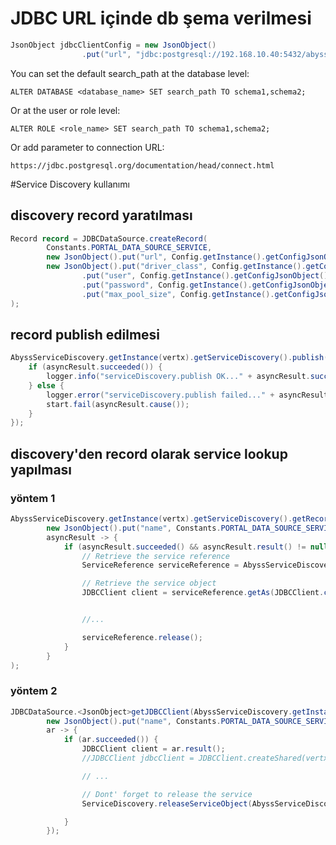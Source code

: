 # JDBC URL içinde db şema verilmesi

``` java
JsonObject jdbcClientConfig = new JsonObject()
                .put("url", "jdbc:postgresql://192.168.10.40:5432/abyssportal?currentSchema=portalschema")}
```
You can set the default search_path at the database level:

    ALTER DATABASE <database_name> SET search_path TO schema1,schema2;

Or at the user or role level:

    ALTER ROLE <role_name> SET search_path TO schema1,schema2;
    
Or add parameter to connection URL:

    https://jdbc.postgresql.org/documentation/head/connect.html

#Service Discovery kullanımı
## discovery record yaratılması

``` java
Record record = JDBCDataSource.createRecord(
        Constants.PORTAL_DATA_SOURCE_SERVICE,
        new JsonObject().put("url", Config.getInstance().getConfigJsonObject().getString(Constants.PORTAL_JDBC_URL)),
        new JsonObject().put("driver_class", Config.getInstance().getConfigJsonObject().getString(Constants.PORTAL_JDBC_DRIVER_CLASS))
                .put("user", Config.getInstance().getConfigJsonObject().getString(Constants.PORTAL_DBUSER_NAME))
                .put("password", Config.getInstance().getConfigJsonObject().getString(Constants.PORTAL_DBUSER_PASSWORD))
                .put("max_pool_size", Config.getInstance().getConfigJsonObject().getString(Constants.PORTAL_DBCONN_MAX_POOL_SIZE))
);
```
## record publish edilmesi

``` java
AbyssServiceDiscovery.getInstance(vertx).getServiceDiscovery().publish(record, asyncResult -> {
    if (asyncResult.succeeded()) {
        logger.info("serviceDiscovery.publish OK..." + asyncResult.succeeded());
    } else {
        logger.error("serviceDiscovery.publish failed..." + asyncResult.cause());
        start.fail(asyncResult.cause());
    }
});
```
## discovery'den record olarak service lookup yapılması
### yöntem 1
``` java
AbyssServiceDiscovery.getInstance(vertx).getServiceDiscovery().getRecord(
        new JsonObject().put("name", Constants.PORTAL_DATA_SOURCE_SERVICE),
        asyncResult -> {
            if (asyncResult.succeeded() && asyncResult.result() != null) {
                // Retrieve the service reference
                ServiceReference serviceReference = AbyssServiceDiscovery.getInstance(vertx).getServiceDiscovery().getReference(asyncResult.result());

                // Retrieve the service object
                JDBCClient client = serviceReference.getAs(JDBCClient.class);


                //...

                serviceReference.release();
            }
        }
);
````
### yöntem 2
``` java
JDBCDataSource.<JsonObject>getJDBCClient(AbyssServiceDiscovery.getInstance(vertx).getServiceDiscovery(),
        new JsonObject().put("name", Constants.PORTAL_DATA_SOURCE_SERVICE),
        ar -> {
            if (ar.succeeded()) {
                JDBCClient client = ar.result();
                //JDBCClient jdbcClient = JDBCClient.createShared(vertx, new JsonObject(),ar.toString());

                // ...

                // Dont' forget to release the service
                ServiceDiscovery.releaseServiceObject(AbyssServiceDiscovery.getInstance(vertx).getServiceDiscovery(), client);

            }
        });
```